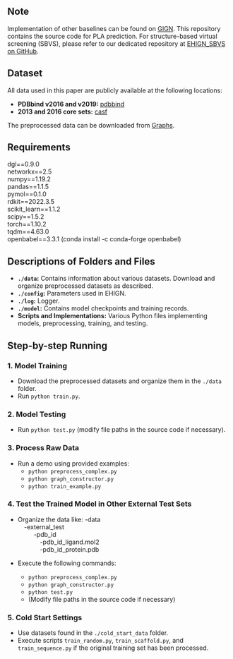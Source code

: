 ## Note
Implementation of other baselines can be found on [GIGN](https://github.com/guaguabujianle/GIGN).
This repository contains the source code for PLA prediction. For structure-based virtual screening (SBVS), please refer to our dedicated repository at [EHIGN_SBVS on GitHub](https://github.com/guaguabujianle/EHIGN_SBVS).

## Dataset
All data used in this paper are publicly available at the following locations:
- **PDBbind v2016 and v2019:** [pdbbind](http://www.pdbbind.org.cn/download.php)
- **2013 and 2016 core sets:** [casf](http://www.pdbbind.org.cn/casf.php)

The preprocessed data can be downloaded from [Graphs](https://drive.google.com/file/d/1oGUP4z7htNXyxTqx95HNSDLsaoxa3fX7/view?usp=share_link).

## Requirements  
dgl==0.9.0  
networkx==2.5  
numpy==1.19.2  
pandas==1.1.5  
pymol==0.1.0  
rdkit==2022.3.5  
scikit_learn==1.1.2  
scipy==1.5.2  
torch==1.10.2  
tqdm==4.63.0  
openbabel==3.3.1 (conda install -c conda-forge openbabel)


## Descriptions of Folders and Files
- **`./data`:** Contains information about various datasets. Download and organize preprocessed datasets as described.
- **`./config`:** Parameters used in EHIGN.
- **`./log`:** Logger.
- **`./model`:** Contains model checkpoints and training records.
- **Scripts and Implementations:** Various Python files implementing models, preprocessing, training, and testing.

## Step-by-step Running

### 1. Model Training
- Download the preprocessed datasets and organize them in the `./data` folder.
- Run `python train.py`.

### 2. Model Testing
- Run `python test.py` (modify file paths in the source code if necessary).

### 3. Process Raw Data
- Run a demo using provided examples:
  - `python preprocess_complex.py`
  - `python graph_constructor.py`
  - `python train_example.py`

### 4. Test the Trained Model in Other External Test Sets
- Organize the data like:
  -data  
  &ensp;&ensp;-external_test  
  &ensp; &ensp;&ensp;&ensp; -pdb_id  
  &ensp; &ensp; &ensp;&ensp;&ensp;&ensp;-pdb_id_ligand.mol2  
  &ensp; &ensp; &ensp;&ensp;&ensp;&ensp;-pdb_id_protein.pdb
  
- Execute the following commands:
  - `python preprocess_complex.py`
  - `python graph_constructor.py`
  - `python test.py`
  - (Modify file paths in the source code if necessary)

### 5. Cold Start Settings
- Use datasets found in the `./cold_start_data` folder.
- Execute scripts `train_random.py`, `train_scaffold.py`, and `train_sequence.py` if the original training set has been processed.




